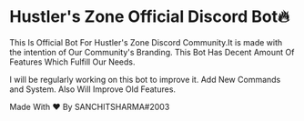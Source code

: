 # Hustler's Zone Official Discord Bot🔥


This Is Official Bot For Hustler's Zone Discord Community.It is made with the intention of Our Community's Branding.
This Bot Has Decent Amount Of Features Which Fulfill Our Needs.


I will be regularly working on this bot to improve it.
Add New Commands and System.
Also Will Improve Old Features.



Made With ❤️ By SANCHITSHARMA#2003
